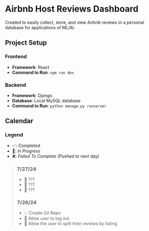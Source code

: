# Airbnb Host Reviews Dashboard
Created to easily collect, store, and view Airbnb reviews in a personal database for applications of ML/AI.

## Project Setup

### Frontend
- **Framework**: React
- **Command to Run**: `npm run dev`

### Backend
- **Framework**: Django
- **Database**: Local MySQL database
- **Command to Run**: `python manage.py runserver`

## Calendar

### Legend
- ✅: _Completed_
- 🚧: _In Progress_
- ❌: _Failed To Complete_ (Pushed to next day)

>
> ### 7/27/24
> - 🚧 ???
> - 🚧 ???
> - 🚧 ???
>
> ### 7/26/24
> - ✅ Create Git Repo
> - 🚧 Allow user to log out
> - 🚧 Allow the user to split their reviews by listing


